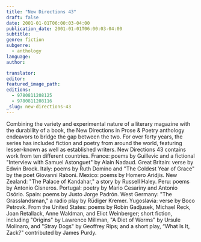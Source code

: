```yaml
---
title: "New Directions 43"
draft: false
date: 2001-01-01T06:00:03-04:00
publication_date: 2001-01-01T06:00:03-04:00
subtitle:
genre: fiction
subgenre:
  - anthology
language:
author:

translator:
editor:
featured_image_path:
editions:
  - 9780811208125
  - 9780811208116
_slug: new-directions-43
---
```


Combining the variety and experimental nature of a literary magazine with the durability of a book, the New Directions in Prose & Poetry anthology endeavors to bridge the gap between the two. For over forty years, the series has included fiction and poetry from around the world, featuring lesser-known as well as established writers. New Directions 43 contains work from ten different countries. France: poems by Guillevic and a fictional "Interview with Samuel Astonguet" by Alain Nadaud. Great Britain: verse by Edwin Brock. Italy: poems by Ruth Domino and "The Coldest Year of Grace" by the poet Giovanni Raboni. Mexico: poems by Homero Aridjis. New Zealand: "The Palace of Kandahar," a story by Russell Haley. Peru: poems by Antonio Cisneros. Portugal: poetry by Mario Cesariny and Antonio Osório. Spain: poems by Justo Jorge Padrón. West Germany: "The Grasslandsman," a radio play by Rüdiger Kremer. Yugoslavia: verse by Boco Petrovk. From the United States: poems by Robin Gadjusek, Michael Reck, Joan Retallack, Anne Waldman, and Eliot Weinberger; short fiction, including "Origins" by Lawrence Millman, "A Diet of Worms" by Ursule Molinaro, and "Stray Dogs" by Geoffrey Rips; and a short play, “What Is It, Zack?" contributed by James Purdy.

